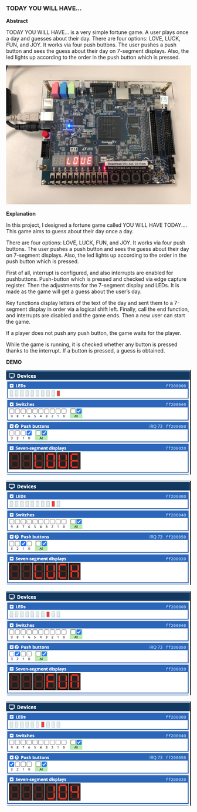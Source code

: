 ### TODAY YOU WILL HAVE...

**Abstract**

TODAY YOU WILL HAVE... is a very simple fortune game. A user plays once a day and guesses about their day. There are four options: LOVE, LUCK, FUN, and JOY. It works via four push buttons. The user pushes a push button and sees the guess about their day on 7-segment displays. Also, the led lights up according to the order in the push button which is pressed.

![Example output of the code](https://github.com/nadidebeyza/seven-segment-display-simple-game/blob/main/demo.JPG "Example output of the code")

**Explanation**

In this project, I designed a fortune game called YOU WILL HAVE TODAY.... This game aims to guess about their day once a day.

There are four options: LOVE, LUCK, FUN, and JOY. It works via four push buttons. The user pushes a push button and sees the guess about their day on 7-segment displays. Also, the led lights up according to the order in the push button which is pressed.

First of all, interrupt is configured, and also interrupts are enabled for pushbuttons. Push-button which is pressed and checked via edge capture register. Then the adjustments for the 7-segment display and LEDs. It is made as the game will get a guess about the user’s day.

Key functions display letters of the text of the day and sent them to a 7-segment display in order via a logical shift left. Finally, call the end function, and interrupts are disabled and the game ends. Then a new user can start the game.

If a player does not push any push button, the game waits for the player.

While the game is running, it is checked whether any button is pressed thanks to the interrupt. If a button is pressed, a guess is obtained.

**DEMO**

![Example output of the code](https://github.com/nadidebeyza/seven-segment-display-simple-game/blob/main/dokurna_abst_img.png "Example output of the code")

![Example output of the code](https://github.com/nadidebeyza/seven-segment-display-simple-game/blob/main/2.png "Example output of the code")

![Example output of the code](https://github.com/nadidebeyza/seven-segment-display-simple-game/blob/main/3.png "Example output of the code")

![Example output of the code](https://github.com/nadidebeyza/seven-segment-display-simple-game/blob/main/4.png "Example output of the code")




